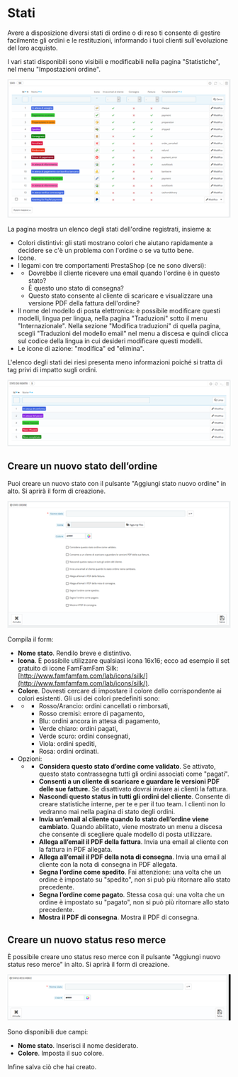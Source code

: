 # Stati

Avere a disposizione diversi stati di ordine o di reso ti consente di gestire facilmente gli ordini e le restituzioni, informando i tuoi clienti sull'evoluzione del loro acquisto.

I vari stati disponibili sono visibili e modificabili nella pagina "Statistiche", nel menu "Impostazioni ordine".

![](../../../../.gitbook/assets/54267455.png)

La pagina mostra un elenco degli stati dell'ordine registrati, insieme a:

* Colori distintivi: gli stati mostrano colori che aiutano rapidamente a decidere se c'è un problema con l'ordine o se va tutto bene.
* Icone.
* I legami con tre comportamenti PrestaShop \(ce ne sono diversi\):
* * Dovrebbe il cliente ricevere una email quando l'ordine è in questo stato?
  * È questo uno stato di consegna?
  * Questo stato consente al cliente di scaricare e visualizzare una versione PDF della fattura dell'ordine?
* Il nome del modello di posta elettronica: è possibile modificare questi modelli, lingua per lingua, nella pagina "Traduzioni" sotto il menu "Internazionale". Nella sezione "Modifica traduzioni" di quella pagina, scegli "Traduzioni del modello email" nel menu a discesa e quindi clicca sul codice della lingua in cui desideri modificare questi modelli.
* Le icone di azione: "modifica" ed "elimina".

L'elenco degli stati dei riesi presenta meno informazioni poiché si tratta di tag privi di impatto sugli ordini.

![](../../../../.gitbook/assets/54267456.png)

## Creare un nuovo stato dell’ordine <a id="Stati-Creareunnuovostatodell&#x2019;ordine"></a>

Puoi creare un nuovo stato con il pulsante "Aggiungi stato nuovo ordine" in alto. Si aprirà il form di creazione.

![](../../../../.gitbook/assets/54267457.png)

Compila il form:

* **Nome stato**. Rendilo breve e distintivo.
* **Icona**. È possibile utilizzare qualsiasi icona 16x16; ecco ad esempio il set gratuito di icone FamFamFam Silk: [http://www.famfamfam.com/lab/icons/silk/](http://www.famfamfam.com/lab/icons/silk/).
* **Colore**. Dovresti cercare di impostare il colore dello corrispondente ai colori esistenti. Gli usi dei colori predefiniti sono:
* * * Rosso/Arancio: ordini cancellati o rimborsati,
    * Rosso cremisi: errore di pagamento,
    * Blu: ordini ancora in attesa di pagamento,
    * Verde chiaro: ordini pagati,
    * Verde scuro: ordini consegnati,
    * Viola: ordini spediti,
    * Rosa: ordini ordinati.
* Opzioni: 
  * * **Considera questo stato d’ordine come validato**. Se attivato, questo stato contrassegna tutti gli ordini associati come "pagati".
    * **Consenti a un cliente di scaricare e guardare le versioni PDF delle sue fatture.** Se disattivato dovrai inviare ai clienti la fattura.
    * **Nascondi questo status in tutti gli ordini del cliente**. Consente di creare statistiche interne, per te e per il tuo team. I clienti non lo vedranno mai nella pagina di stato degli ordini.
    * **Invia un’email al cliente quando lo stato dell’ordine viene cambiato**. Quando abilitato, viene mostrato un menu a discesa che consente di scegliere quale modello di posta utilizzare.
    * **Allega all’email il PDF della fattura**. Invia una email al cliente con la fattura in PDF allegata.
    * **Allega all’email il PDF della nota di consegna**. Invia una email al cliente con la nota di consegna in PDF allegata.
    * **Segna l’ordine come spedito**. Fai attenzione: una volta che un ordine è impostato su "spedito", non si può più ritornare allo stato precedente.
    * **Segna l’ordine come pagato**. Stessa cosa qui: una volta che un ordine è impostato su "pagato", non si può più ritornare allo stato precedente.
    * **Mostra il PDF di consegna**. Mostra il PDF di consegna.

## Creare un nuovo status reso merce <a id="Stati-Creareunnuovostatusresomerce"></a>

È possibile creare uno status reso merce con il pulsante "Aggiungi nuovo status reso merce" in alto. Si aprirà il form di creazione.

![](../../../../.gitbook/assets/54267458.png)

Sono disponibili due campi:

* **Nome stato**. Inserisci il nome desiderato.
* **Colore**. Imposta il suo colore.

Infine salva ciò che hai creato. 

